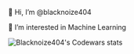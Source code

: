 👋 Hi, I’m @blacknoize404

👀 I’m interested in Machine Learning
  
![Blacknoize404's Codewars stats](https://www.codewars.com/users/blacknoize404/badges/large)

<!---
![Blacknoize404's github stats](https://github-readme-stats.vercel.app/api?username=blacknoize404&theme=gruvbox&show_icons=true)
![Blacknoize404's language use stats](https://github-readme-stats.vercel.app/api/top-langs/?username=blacknoize404&layout=compact)
--->



<!---
blacknoize404/blacknoize404 is a ✨ special ✨ repository because its `README.md` (this file) appears on your GitHub profile.
You can click the Preview link to take a look at your changes.
--->
